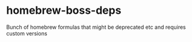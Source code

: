 # homebrew-boss-deps
Bunch of homebrew formulas that might be deprecated etc and requires custom versions

